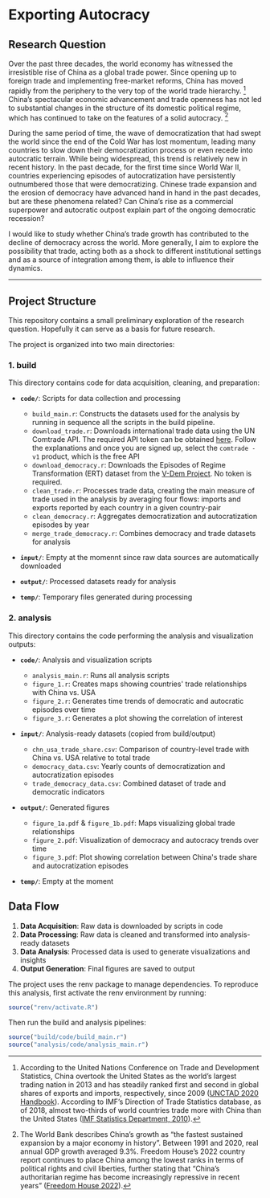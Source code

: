 # Exporting Autocracy

## Research Question
Over the past three decades, the world economy has witnessed the irresistible rise of China as a global trade power. Since opening up to foreign trade and implementing free-market reforms, China has moved rapidly from the periphery to the very top of the world trade hierarchy. [^1] China’s spectacular economic advancement and trade openness has not led to substantial changes in the structure of its domestic political regime, which has continued to take on the features of a solid autocracy. [^2]

During the same period of time, the wave of democratization that had swept the world since the end of the Cold War has lost momentum, leading many countries to slow down their democratization process or even recede into autocratic terrain. While being widespread, this trend is relatively new in recent history. In the past decade, for the first time since World War II, countries experiencing episodes of autocratization have persistently outnumbered those that were democratizing. Chinese trade expansion and the erosion of democracy have advanced hand in hand in the past decades, but are these phenomena related? Can China’s rise as a commercial superpower and autocratic outpost explain part of the ongoing democratic recession?

I would like to study whether China’s trade growth has contributed to the decline of democracy across the world. More generally, I aim to explore the possibility that trade, acting both as a shock to different institutional settings and as a source of integration among them, is able to influence their dynamics.

---

[^1]: According to the United Nations Conference on Trade and Development Statistics, China overtook the United States as the world’s largest trading nation in 2013 and has steadily ranked first and second in global shares of exports and imports, respectively, since 2009 ([UNCTAD 2020 Handbook](https://unctad.org)). According to IMF’s Direction of Trade Statistics database, as of 2018, almost two-thirds of world countries trade more with China than the United States ([IMF Statistics Department, 2010](https://data.imf.org)).

[^2]: The World Bank describes China’s growth as “the fastest sustained expansion by a major economy in history”. Between 1991 and 2020, real annual GDP growth averaged 9.3%. Freedom House’s 2022 country report continues to place China among the lowest ranks in terms of political rights and civil liberties, further stating that “China’s authoritarian regime has become increasingly repressive in recent years” ([Freedom House 2022](https://freedomhouse.org)).


## Project Structure

This repository contains a small preliminary exploration of the research question. Hopefully it can serve as a basis for future research. 

The project is organized into two main directories:

### 1. build

This directory contains code for data acquisition, cleaning, and preparation:

- **`code/`**: Scripts for data collection and processing
  - `build_main.r`: Constructs the datasets used for the analysis by running in sequence all the scripts in the build pipeline.
  - `download_trade.r`: Downloads international trade data using the UN Comtrade API. The required API token can be obtained [here](https://uncomtrade.org/docs/api-subscription-keys/). Follow the explanations and once you are signed up, select the `comtrade - v1` product, which is the free API
  - `download_democracy.r`: Downloads the Episodes of Regime Transformation (ERT) dataset from the [V-Dem Project](https://www.v-dem.net). No token is required. 
  - `clean_trade.r`: Processes trade data, creating the main measure of trade used in the analysis by averaging four flows: imports and exports reported by each country in a given country-pair
  - `clean_democracy.r`: Aggregates democratization and autocratization episodes by year
  - `merge_trade_democracy.r`: Combines democracy and trade datasets for analysis

- **`input/`**: Empty at the momennt since raw data sources are automatically downloaded
- **`output/`**: Processed datasets ready for analysis
- **`temp/`**: Temporary files generated during processing

### 2. analysis

This directory contains the code performing the analysis and visualization outputs:

- **`code/`**: Analysis and visualization scripts
  - `analysis_main.r`: Runs all analysis scripts
  - `figure_1.r`: Creates maps showing countries' trade relationships with China vs. USA
  - `figure_2.r`: Generates time trends of democratic and autocratic episodes over time
  - `figure_3.r`: Generates a plot showing the correlation of interest

- **`input/`**: Analysis-ready datasets (copied from build/output)
  - `chn_usa_trade_share.csv`: Comparison of country-level trade with China vs. USA relative to total trade
  - `democracy_data.csv`: Yearly counts of democratization and autocratization episodes
  - `trade_democracy_data.csv`: Combined dataset of trade and democratic indicators

- **`output/`**: Generated figures
  - `figure_1a.pdf` & `figure_1b.pdf`: Maps visualizing global trade relationships
  - `figure_2.pdf`: Visualization of democracy and autocracy trends over time
  - `figure_3.pdf`: Plot showing correlation between China's trade share and autocratization episodes

- **`temp/`**: Empty at the moment

## Data Flow

1. **Data Acquisition**: Raw data is downloaded by scripts in code
2. **Data Processing**: Raw data is cleaned and transformed into analysis-ready datasets
3. **Data Analysis**: Processed data is used to generate visualizations and insights
4. **Output Generation**: Final figures are saved to output

The project uses the renv package to manage dependencies. To reproduce this analysis, first activate the renv environment by running:

```r
source("renv/activate.R")
```

Then run the build and analysis pipelines:

```r
source("build/code/build_main.r")
source("analysis/code/analysis_main.r")

